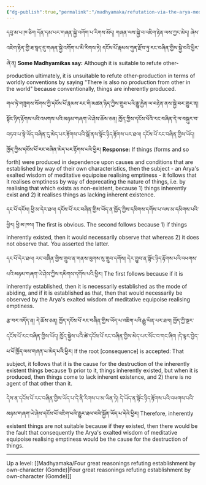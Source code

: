 ```yaml
---
{"dg-publish":true,"permalink":"/madhyamaka/refutation-via-the-arya-meditative-equipoise/"}
---
```


དབུ་མ་པ་ཁ་ཅིག དོན་དམ་པར་གཞན་སྐྱེ་འགོག་པ་རིགས་མོད། གཞན་ལས་སྐྱེ་བ་འཇིག་རྟེན་ལས་ཀྱང་མེད། 
ཞེས་འཇེག་རྟེན་གྱི་ཐ་སྙད་དུ་གཞན་སྐྱེ་འགོག་པ་མི་རིགས་ཏེ། དངོས་པོ་རྣམས་ཀུན་རྫོབ་ཏུ་རང་བཞིན་གྱིས་སྐྱེ་བའི་ཕྱིར་ཞེ་ན།
**Some Madhyamikas say:** Although it is suitable to refute other-production ultimately, it is unsuitable to refute other-production in terms of worldly conventions by saying "There is also no production from other in the world" because conventionally, things are inherently produced.

གལ་ཏེ་གཟུགས་སོགས་ཀྱི་དངོས་པོ་རྣམས་རང་གི་མཚན་ཉིད་ཀྱིས་གྲུབ་པའི་རྒྱུ་རྐྱེན་ལ་བརྟེན་ནས་སྐྱེ་བར་གྱུར་ན། 
སྟོང་ཉིད་རྟོགས་པའི་འཕགས་པའི་མཉམ་གཞག་ཡེ་ཤེས་ཆོས་ཅན། 
ཁྱོད་ཀྱིས་དངོས་པོའི་རང་བཞིན་དེ་ལ་བསྐུར་བ་བཏབ་པ་སྟེ་ཡོད་བཞིན་དུ་མེད་པར་རྟོགས་པའི་སྒོ་ནས་སྟོང་ཉིད་རྟོགས་པར་ཐལ། 
དངོས་པོ་རང་བཞིན་གྱིས་ཡོད། ཁྱོད་ཀྱིས་དངོས་པོ་རང་བཞིན་མེད་པར་རྟོགས་པའི་ཕྱིར། 
**Response:** If things (forms and so forth) were produced in dependence upon causes and conditions that are established by way of their own characteristics, then the subject - an Arya's exalted wisdom of meditative equipoise realising emptiness - it follows that it realises emptiness by way of deprecating the nature of things, i.e. by realising that which exists as non-existent, because 1) things inherently exist and 2) it realises things as lacking inherent existence.

དང་པོ་དངོས། ཕྱི་མ་དེར་ཐལ། དངོས་པོ་རང་བཞིན་གྱིས་ཡོད་ན་ཁྱོད་ཀྱིས་དམིགས་དགོས་པ་ལས་མ་དམིགས་པའི་ཕྱིར། ཕྱི་མ་ཁས། 
The first is obvious. The second follows because 1) if things inherently existed, then it would necessarily observe that whereas 2) it does not observe that. You asserted the latter.

དང་པོ་དེར་ཐལ། རང་བཞིེན་གྱིས་གྲུབ་ན་གནས་ལུགས་སུ་གྲུབ་དགོས། 
དེར་གྱུབ་ན་སྟོང་ཉིད་རྟོགས་པའི་འཕགས་པའི་མཉམ་གཞག་ཡེ་ཤེས་ཀྱིས་དམིགས་དགོས་པའི་ཕྱིར། 
The first follows because if it is inherently established, then it is necessarily established as the mode of abiding, and if it is established as that, then that would necessarily be observed by the Arya's exalted wisdom of meditative equipoise realising emptiness.

རྩ་བར་འདོད་ན། དེ་ཆོས་ཅན། ཁྱོད་དངོས་པོ་རང་བཞིེན་གྱིས་ཡོད་པ་འཇིག་པའི་རྒྱུ་ཡིན་པར་ཐལ། 
ཁྱོད་ཀྱི་སྔར་དངོས་པོ་རང་བཞིན་གྱིས་ཡོད། ཁྱོད་སྐྱེས་པའིེ་ཚེ་དངོས་པོ་རང་བཞིན་གྱིས་མེད་པར་སོང་བ་གང་ཞིག །དེ་ལྟར་བྱེད་པ་པོ་ཁྱོད་ལས་གཞན་པ་མེད་པའིེ་ཕྱིར། 
If the root [consequence] is accepted: That subject, it follows that it is the cause for the destruction of the inherently existent things because 1) prior to it, things inherently existed, but when it is produced, then things come to lack inherent existence, and 2) there is no agent of that other than it.

དེས་ན་དངོས་པོ་རང་བཞིན་གྱིས་ཡོད་པ་དེ་ནི་རིགས་པ་མ་ཡིན་ཏེ། 
དེ་ཡོད་ན་སྟོང་ཉིད་རྟོགས་པའི་འཕགས་པའི་མཉམ་གཞག་ཡེ་ཤེས་དངོས་པོ་འཇིག་པའི་རྒྱུར་ཐལ་བའི་སྐྱོན་ཡོད་པ་དེའེ་ཕྱིར། 
Therefore, inherently existent things are not suitable because if they existed, then there would be the fault that consequently the Arya's exalted wisdom of meditative equipoise realising emptiness would be the cause for the destruction of things.





---
Up a level: [[Madhyamaka/Four great reasonings refuting establishment by own-character (Gomde)\|Four great reasonings refuting establishment by own-character (Gomde)]]